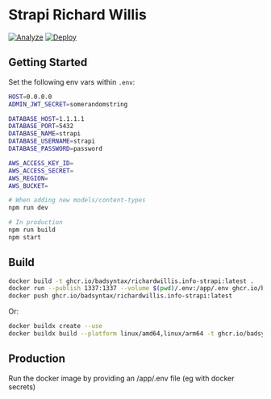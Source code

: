 # Strapi Richard Willis

[![Analyze](https://github.com/badsyntax/richardwillis.info-strapi/actions/workflows/analyze.yml/badge.svg)](https://github.com/badsyntax/richardwillis.info-strapi/actions/workflows/analyze.yml)
[![Deploy](https://github.com/badsyntax/richardwillis.info-strapi/actions/workflows/deploy.yml/badge.svg)](https://github.com/badsyntax/richardwillis.info-strapi/actions/workflows/deploy.yml)

## Getting Started

Set the following env vars within `.env`:

```bash
HOST=0.0.0.0
ADMIN_JWT_SECRET=somerandomstring

DATABASE_HOST=1.1.1.1
DATABASE_PORT=5432
DATABASE_NAME=strapi
DATABASE_USERNAME=strapi
DATABASE_PASSWORD=password

AWS_ACCESS_KEY_ID=
AWS_ACCESS_SECRET=
AWS_REGION=
AWS_BUCKET=
```

```bash
# When adding new models/content-types
npm run dev

# In production
npm run build
npm start
```

## Build

```bash
docker build -t ghcr.io/badsyntax/richardwillis.info-strapi:latest .
docker run --publish 1337:1337 --volume $(pwd)/.env:/app/.env ghcr.io/badsyntax/richardwillis.info-strapi:latest
docker push ghcr.io/badsyntax/richardwillis.info-strapi:latest
```

Or:

```bash
docker buildx create --use
docker buildx build --platform linux/amd64,linux/arm64 -t ghcr.io/badsyntax/richardwillis.info-strapi:latest --push .
```

## Production

Run the docker image by providing an /app/.env file (eg with docker secrets)
